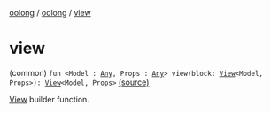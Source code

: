 [oolong](../index.md) / [oolong](index.md) / [view](./view.md)

# view

(common) `fun <Model : `[`Any`](https://kotlinlang.org/api/latest/jvm/stdlib/kotlin/-any/index.html)`, Props : `[`Any`](https://kotlinlang.org/api/latest/jvm/stdlib/kotlin/-any/index.html)`> view(block: `[`View`](-view.md)`<Model, Props>): `[`View`](-view.md)`<Model, Props>` [(source)](https://github.com/oolong-kt/oolong/tree/main/oolong/src/commonMain/kotlin/oolong/types.kt#L75)

[View](-view.md) builder function.

